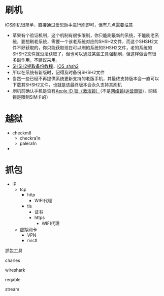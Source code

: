 # 刷机
iOS刷机很简单，直接通过爱思助手进行刷即可，但有几点需要注意

+ 苹果有个验证机制，这个机制有很多限制，你只能刷最新的系统，不能刷老系统，要想刷老系统，需要一个该老系统对应的SHSH2文件，而这个SHSH2文件不好获取的，你只能获取现在可以刷的系统的SHSH2文件，老的系统的SHSH2文件就没法获取了，但也可以通过某些工具强制刷，但这样做会有很多副作用，不建议采用。
+ [SHSH2提取备份教程](https://dkxuanye.cn/?p=614)，[iOS_shsh2](https://github.com/jitcor/my_notes/releases/tag/iOS_shsh2)
+ 所以在系统有新版时，记得及时备份SHSH2文件
+ 当然一些已经不再提供系统更新支持的老版手机，其最终支持版本会一直可以下载其SHSH2文件，也就是该最终版本会永久支持其刷机
+ 刷机前确认手机是否有[Apple ID 锁（激活锁）](https://www.i4.cn/news_detail_19670.html)（不是[网络锁(运营商锁)](https://www.i4.cn/news_detail_19376.html)，网络锁是限制SIM卡的）

# 越狱
+ checkm8
    - checkra1n
    - palera1n
+ 

# 抓包
+ IP
    - tcp
        * http
            + WIFI代理
        * tls
            + 证书
            + https
                - WIFI代理
    - 虚拟网卡
        * VPN
        * rvictl

抓包工具

charles

wireshark

reqable

stream











